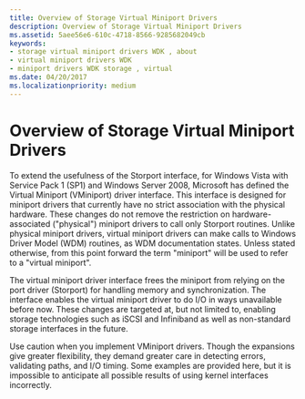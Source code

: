 ```yaml
---
title: Overview of Storage Virtual Miniport Drivers
description: Overview of Storage Virtual Miniport Drivers
ms.assetid: 5aee56e6-610c-4718-8566-9285682049cb
keywords:
- storage virtual miniport drivers WDK , about
- virtual miniport drivers WDK
- miniport drivers WDK storage , virtual
ms.date: 04/20/2017
ms.localizationpriority: medium
---
```


# Overview of Storage Virtual Miniport Drivers


To extend the usefulness of the Storport interface, for Windows Vista with Service Pack 1 (SP1) and Windows Server 2008, Microsoft has defined the Virtual Miniport (VMiniport) driver interface. This interface is designed for miniport drivers that currently have no strict association with the physical hardware. These changes do not remove the restriction on hardware-associated ("physical") miniport drivers to call only Storport routines. Unlike physical miniport drivers, virtual miniport drivers can make calls to Windows Driver Model (WDM) routines, as WDM documentation states. Unless stated otherwise, from this point forward the term "miniport" will be used to refer to a "virtual miniport".

The virtual miniport driver interface frees the miniport from relying on the port driver (Storport) for handling memory and synchronization. The interface enables the virtual miniport driver to do I/O in ways unavailable before now. These changes are targeted at, but not limited to, enabling storage technologies such as iSCSI and Infiniband as well as non-standard storage interfaces in the future.

Use caution when you implement VMiniport drivers. Though the expansions give greater flexibility, they demand greater care in detecting errors, validating paths, and I/O timing. Some examples are provided here, but it is impossible to anticipate all possible results of using kernel interfaces incorrectly.

 

 




